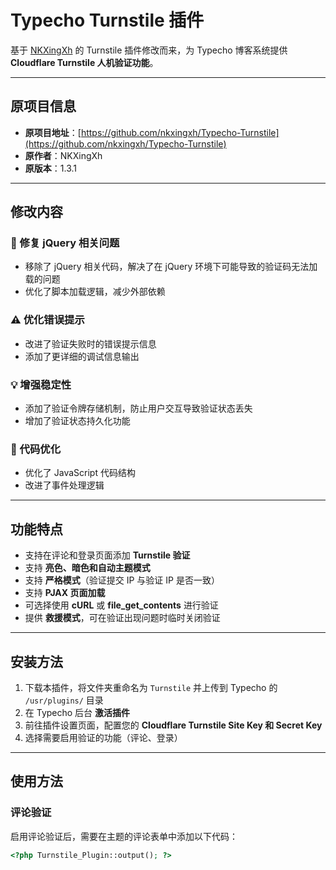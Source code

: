 # Typecho Turnstile 插件

基于 [NKXingXh](https://github.com/nkxingxh/Typecho-Turnstile) 的 Turnstile 插件修改而来，为 Typecho 博客系统提供 **Cloudflare Turnstile 人机验证功能**。

---

## 原项目信息

- **原项目地址**：[https://github.com/nkxingxh/Typecho-Turnstile](https://github.com/nkxingxh/Typecho-Turnstile)  
- **原作者**：NKXingXh  
- **原版本**：1.3.1  

---

## 修改内容

### 🔧 修复 jQuery 相关问题
- 移除了 jQuery 相关代码，解决了在 jQuery 环境下可能导致的验证码无法加载的问题  
- 优化了脚本加载逻辑，减少外部依赖  

### ⚠️ 优化错误提示
- 改进了验证失败时的错误提示信息  
- 添加了更详细的调试信息输出  

### 💡 增强稳定性
- 添加了验证令牌存储机制，防止用户交互导致验证状态丢失  
- 增加了验证状态持久化功能  

### 🧹 代码优化
- 优化了 JavaScript 代码结构  
- 改进了事件处理逻辑  

---

## 功能特点

- 支持在评论和登录页面添加 **Turnstile 验证**  
- 支持 **亮色、暗色和自动主题模式**  
- 支持 **严格模式**（验证提交 IP 与验证 IP 是否一致）  
- 支持 **PJAX 页面加载**  
- 可选择使用 **cURL** 或 **file_get_contents** 进行验证  
- 提供 **救援模式**，可在验证出现问题时临时关闭验证  

---

## 安装方法

1. 下载本插件，将文件夹重命名为 `Turnstile` 并上传到 Typecho 的 `/usr/plugins/` 目录  
2. 在 Typecho 后台 **激活插件**  
3. 前往插件设置页面，配置您的 **Cloudflare Turnstile Site Key 和 Secret Key**  
4. 选择需要启用验证的功能（评论、登录）  

---

## 使用方法

### 评论验证
启用评论验证后，需要在主题的评论表单中添加以下代码：

```php
<?php Turnstile_Plugin::output(); ?>
